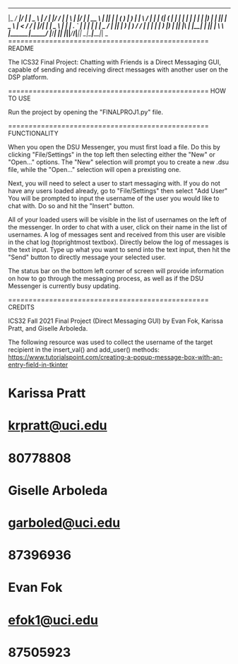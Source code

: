   _____ _____  _____   ____ ___    __  __ ______  _____ _____ ______ _   _  _____ ______ _____  
 |_   _/ ____|/ ____| |___ \__ \  |  \/  |  ____|/ ____/ ____|  ____| \ | |/ ____|  ____|  __ \ 
   | || |    | (___     __) | ) | | \  / | |__  | (___| (___ | |__  |  \| | |  __| |__  | |__) |
   | || |     \___ \   |__ < / /  | |\/| |  __|  \___ \\___ \|  __| | . ` | | |_ |  __| |  _  / 
  _| || |____ ____) |  ___) / /_  | |  | | |____ ____) |___) | |____| |\  | |__| | |____| | \ \ 
 |_____\_____|_____/  |____/____| |_|  |_|______|_____/_____/|______|_| \_|\_____|______|_|  \_\
=*=*=*=*=*=*=*=*=*=*=*=*=*=*=*=*=*=*=*=*=*=*=*=*=*=*=*=*=*=*=*=*=*=*=*=*=*=*=*=*=*=*=*=*=*=*=*=*=
README

The ICS32 Final Project: Chatting with Friends is a Direct Messaging GUI,
capable of sending and receiving direct messages with another user on the DSP platform.

=*=*=*=*=*=*=*=*=*=*=*=*=*=*=*=*=*=*=*=*=*=*=*=*=*=*=*=*=*=*=*=*=*=*=*=*=*=*=*=*=*=*=*=*=*=*=*=*=
HOW TO USE

Run the project by opening the "FINALPROJ1.py" file.

=*=*=*=*=*=*=*=*=*=*=*=*=*=*=*=*=*=*=*=*=*=*=*=*=*=*=*=*=*=*=*=*=*=*=*=*=*=*=*=*=*=*=*=*=*=*=*=*=
FUNCTIONALITY

When you open the DSU Messenger, you must first load a file. Do this by clicking "File/Settings" 
in the top left then selecting either the "New" or "Open..." options.
The "New" selection will prompt you to create a new .dsu file, while the "Open..." selection will open a prexisting one.

Next, you will need to select a user to start messaging with.
If you do not have any users loaded already, go to "File/Settings" then select "Add User"
You will be prompted to input the username of the user you would like to chat with. Do so and hit the "Insert" button.

All of your loaded users will be visible in the list of usernames on the left of the messenger.
In order to chat with a user, click on their name in the list of usernames.
A log of messages sent and received from this user are visible in the chat log (toprightmost textbox).
Directly below the log of messages is the text input.
Type up what you want to send into the text input, then hit the "Send" button to directly message your selected user.

The status bar on the bottom left corner of screen will provide information on how to go through the messaging process,
as well as if the DSU Messenger is currently busy updating.

=*=*=*=*=*=*=*=*=*=*=*=*=*=*=*=*=*=*=*=*=*=*=*=*=*=*=*=*=*=*=*=*=*=*=*=*=*=*=*=*=*=*=*=*=*=*=*=*=
CREDITS

ICS32 Fall 2021 Final Project (Direct Messaging GUI) by Evan Fok, Karissa Pratt, and Giselle Arboleda.

The following resource was used to collect the username of the target recipient in the insert_val() and add_user() methods:
https://www.tutorialspoint.com/creating-a-popup-message-box-with-an-entry-field-in-tkinter

# Karissa Pratt
# krpratt@uci.edu
# 80778808

# Giselle Arboleda
# garboled@uci.edu
# 87396936

# Evan Fok
# efok1@uci.edu
# 87505923